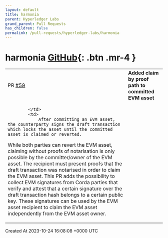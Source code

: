```yaml
---
layout: default
title: harmonia
parent: Hyperledger Labs
grand_parent: Pull Requests
has_children: false
permalink: /pull-requests/hyperledger-labs/harmonia
---
```


# harmonia <span class="fs-3 right-align">[GitHub](https://github.com/hyperledger-labs/harmonia){: .btn .mr-4 }</span>


<div>
    <table>
        <tr>
            <td>
                PR <a href="https://github.com/hyperledger-labs/harmonia/pull/59" class=".btn">#59</a>
            </td>
            <td>
                <b>
                    Added claim by proof path to committed EVM asset 
                </b>
            </td>
        </tr>
        <tr>
            <td>
                
            </td>
            <td>
                After committing an EVM asset, the counterparty signs the draft transaction which locks the asset until the committed asset is claimed or reverted.
While both parties can revert the EVM asset, claiming without proofs of notarisation is only possible by the committer/owner of the EVM asset. The recipient must present proofs that the draft transaction was notarised in order to claim the EVM asset.
This PR adds the possibility to collect EVM signatures from Corda parties that verify and attest that a certain signature over the draft transaction hash belongs to a certain public key. These signatures can be used by the EVM asset recipient to claim the EVM asset independently from the EVM asset owner.
            </td>
        </tr>
    </table>
    <div class="right-align">
        Created At 2023-10-24 16:08:08 +0000 UTC
    </div>
</div>

